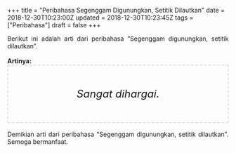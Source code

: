 +++
title = "Peribahasa Segenggam Digunungkan, Setitik Dilautkan"
date = 2018-12-30T10:23:00Z
updated = 2018-12-30T10:23:45Z
tags = ["Peribahasa"]
draft = false
+++

<div dir="ltr" style="text-align: left;" trbidi="on"><div style="text-align: justify;">Berikut ini adalah arti dari peribahasa “Segenggam digunungkan, setitik dilautkan”.</div><br /><div style="text-align: justify;"><b>Artinya:</b></div><div style="border: 2px dashed #ddd; font-size: 24px; height: auto; margin: 0 auto; padding: 50px; text-align: center; width: auto;"><i>Sangat dihargai.</i></div><br /><div style="text-align: justify;">Demikian arti dari peribahasa "Segenggam digunungkan, setitik dilautkan". Semoga bermanfaat. </div></div>
